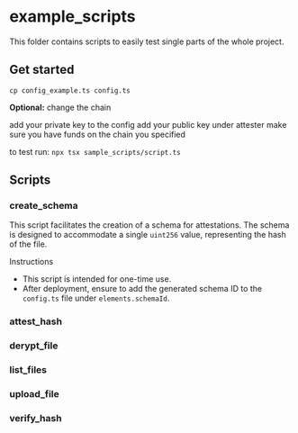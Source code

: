 # example_scripts

This folder contains scripts to easily test single parts of the whole project.

## Get started

`cp config_example.ts config.ts`

**Optional:** change the chain

add your private key to the config
add your public key under attester
make sure you have funds on the chain you specified

to test run:
`npx tsx sample_scripts/script.ts`

## Scripts

### create_schema

This script facilitates the creation of a schema for attestations. The schema is designed to accommodate a single `uint256` value, representing the hash of the file.

Instructions
- This script is intended for one-time use.
- After deployment, ensure to add the generated schema ID to the `config.ts` file under `elements.schemaId`. 

### attest_hash

### derypt_file

### list_files

### upload_file

### verify_hash
